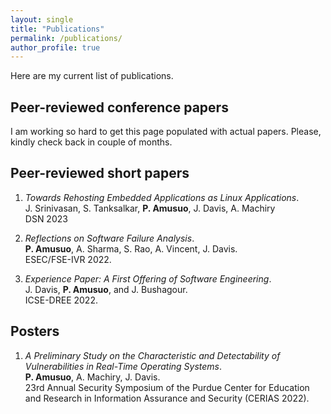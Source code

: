 ```yaml
---
layout: single
title: "Publications"
permalink: /publications/
author_profile: true
---
```


Here are my current list of publications. 

## Peer-reviewed conference papers

I am working so hard to get this page populated with actual papers. Please, kindly check back in couple of months.


## Peer-reviewed short papers

1. *Towards Rehosting Embedded Applications as Linux Applications*.     
    J. Srinivasan, S. Tanksalkar, **P. Amusuo**, J. Davis, A. Machiry   
    DSN 2023

1. *Reflections on Software Failure Analysis*.  
    **P. Amusuo**, A. Sharma, S. Rao, A. Vincent, J. Davis.     
    ESEC/FSE-IVR 2022.  

1. *Experience Paper: A First Offering of Software Engineering*.  
    J. Davis, **P. Amusuo**, and J. Bushagour.  
    ICSE-DREE 2022.  
 
 
## Posters
 
 1. *A Preliminary Study on the Characteristic and Detectability of Vulnerabilities in Real-Time Operating Systems*.  
 **P. Amusuo**, A. Machiry, J. Davis.  
 23rd Annual Security Symposium of the Purdue Center for Education and Research in Information Assurance and Security (CERIAS 2022).  
